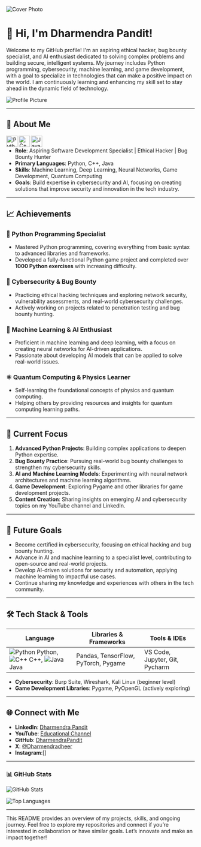 ![Cover Photo](https://path/to/your/cover-photo.jpg)

# 👋 Hi, I'm Dharmendra Pandit!

Welcome to my GitHub profile! I'm an aspiring ethical hacker, bug bounty specialist, and AI enthusiast dedicated to solving complex problems and building secure, intelligent systems. My journey includes Python programming, cybersecurity, machine learning, and game development, with a goal to specialize in technologies that can make a positive impact on the world. I am continuously learning and enhancing my skill set to stay ahead in the dynamic field of technology.

![Profile Picture](https://path/to/your/profile-picture.jpg)

---

## 🚀 About Me

<img align="left" alt="Python" width="30px" src="https://upload.wikimedia.org/wikipedia/commons/c/c3/Python-logo-notext.svg" />
<img align="left" alt="C++" width="30px" src="https://upload.wikimedia.org/wikipedia/commons/1/18/ISO_C%2B%2B_Logo.svg" />
<img align="left" alt="Java" width="30px" src="https://upload.wikimedia.org/wikipedia/en/3/30/Java_programming_language_logo.svg" />

<br>

- **Role**: Aspiring Software Development Specialist | Ethical Hacker | Bug Bounty Hunter
- **Primary Languages**: Python, C++, Java
- **Skills**: Machine Learning, Deep Learning, Neural Networks, Game Development, Quantum Computing
- **Goals**: Build expertise in cybersecurity and AI, focusing on creating solutions that improve security and innovation in the tech industry.

---

## 📈 Achievements

### 🐍 Python Programming Specialist
- Mastered Python programming, covering everything from basic syntax to advanced libraries and frameworks.
- Developed a fully-functional Python game project and completed over **1000 Python exercises** with increasing difficulty.

### 🔐 Cybersecurity & Bug Bounty
- Practicing ethical hacking techniques and exploring network security, vulnerability assessments, and real-world cybersecurity challenges.
- Actively working on projects related to penetration testing and bug bounty hunting.

### 🤖 Machine Learning & AI Enthusiast
- Proficient in machine learning and deep learning, with a focus on creating neural networks for AI-driven applications.
- Passionate about developing AI models that can be applied to solve real-world issues.

### ⚛️ Quantum Computing & Physics Learner
- Self-learning the foundational concepts of physics and quantum computing.
- Helping others by providing resources and insights for quantum computing learning paths.

---

## 🌱 Current Focus

1. **Advanced Python Projects**: Building complex applications to deepen Python expertise.
2. **Bug Bounty Practice**: Pursuing real-world bug bounty challenges to strengthen my cybersecurity skills.
3. **AI and Machine Learning Models**: Experimenting with neural network architectures and machine learning algorithms.
4. **Game Development**: Exploring Pygame and other libraries for game development projects.
5. **Content Creation**: Sharing insights on emerging AI and cybersecurity topics on my YouTube channel and LinkedIn.

---

## 📌 Future Goals

- Become certified in cybersecurity, focusing on ethical hacking and bug bounty hunting.
- Advance in AI and machine learning to a specialist level, contributing to open-source and real-world projects.
- Develop AI-driven solutions for security and automation, applying machine learning to impactful use cases.
- Continue sharing my knowledge and experiences with others in the tech community.

---

## 🛠️ Tech Stack & Tools

| Language | Libraries & Frameworks | Tools & IDEs |
|----------|------------------------|--------------|
| ![Python](https://upload.wikimedia.org/wikipedia/commons/c/c3/Python-logo-notext.svg) Python, ![C++](https://upload.wikimedia.org/wikipedia/commons/1/18/ISO_C%2B%2B_Logo.svg) C++, ![Java](https://upload.wikimedia.org/wikipedia/en/3/30/Java_programming_language_logo.svg) Java | Pandas, TensorFlow, PyTorch, Pygame | VS Code, Jupyter, Git, Pycharm |

- **Cybersecurity**: Burp Suite, Wireshark, Kali Linux (beginner level)
- **Game Development Libraries**: Pygame, PyOpenGL (actively exploring)

---

## 🌐 Connect with Me

- **LinkedIn**: [Dharmendra Pandit](https://www.linkedin.com/in/dharmendra-pandit-896108314?utm_source=share&utm_campaign=share_via&utm_content=profile&utm_medium=android_app )
- **YouTube**: [Educational Channel]()
- **GitHub**: [DharmendraPandit](https://github.com/PanditDharmendra)
- **X**: [@Dharmendradheer](https://x.com/Dharmendradheer?t=OoDzRenl51BE1-sqWAlDOw&s=03)
- **Instagram**:[]

---

### 📊 GitHub Stats

![GitHub Stats](https://github-readme-stats.vercel.app/api?username=PanditDharmendra&show_icons=true&theme=radical)

![Top Languages](https://github-readme-stats.vercel.app/api/top-langs/?username=PanditDharmendra&layout=compact&theme=radical)

---

This README provides an overview of my projects, skills, and ongoing journey. Feel free to explore my repositories and connect if you’re interested in collaboration or have similar goals. Let’s innovate and make an impact together!


